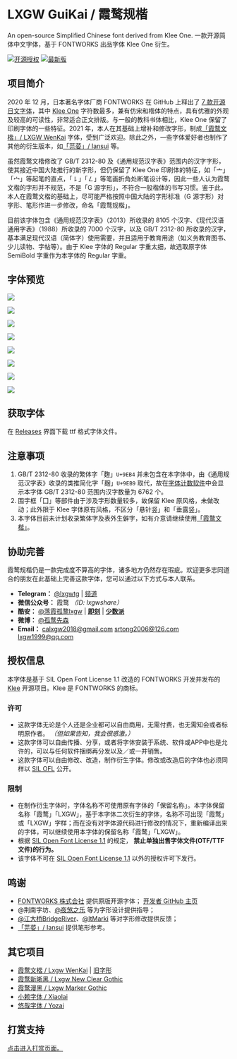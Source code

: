 # LXGW GuiKai / 霞鹜规楷
An open-source Simplified Chinese font derived from Klee One. 一款开源简体中文字体，基于 FONTWORKS 出品字体 Klee One 衍生。


[![开源授权](https://img.shields.io/github/license/lxgw/LxgwGuiKai?style=flat-square)](https://github.com/lxgw/LxgwGuiKai)
[![最新版](https://img.shields.io/github/release/lxgw/LxgwGuiKai?style=flat-square)](https://github.com/lxgw/LxgwGuiKai/releases)


## 项目简介

2020 年 12 月，日本著名字体厂商 FONTWORKS 在 GitHub 上释出了 [7 款开源日文字体](https://github.com/fontworks-fonts)，其中 [Klee One](https://github.com/fontworks-fonts/Klee) 字符数最多，兼有仿宋和楷体的特点，具有优雅的外观及较高的可读性，非常适合正文排版。与一般的教科书体相比，Klee One 保留了印刷字体的一些特征。2021 年，本人在其基础上增补和修改字形，制成[「霞鹜文楷」/ LXGW WenKai](https://github.com/lxgw/LxgwWenKai) 字体，受到广泛欢迎。除此之外，一些字体爱好者也制作了其他的衍生版本，如[「芫荽」/ Iansui](https://github.com/ButTaiwan/iansui) 等。

虽然霞鹜文楷修改了 GB/T 2312-80 及《通用规范汉字表》范围内的汉字字形，使其接近中国大陆推行的新字形，但仍保留了 Klee One 印刷体的特征，如「亠」「宀」等起笔的直点，「㇙」「㇜」等笔画折角处断笔设计等，因此一些人认为霞鹜文楷的字形并不规范，不是「G 源字形」，不符合一般楷体的书写习惯。鉴于此，本人在霞鹜文楷的基础上，尽可能严格按照中国大陆的字形标准（G 源字形）对字形、笔形作进一步修改，命名「霞鹜规楷」。

目前该字体包含《通用规范汉字表》（2013）所收录的 8105 个汉字、《现代汉语通用字表》（1988）所收录的 7000 个汉字，以及 GB/T 2312-80 所收录的汉字，基本满足现代汉语（简体字）使用需要，并且适用于教育用途（如义务教育图书、少儿读物、字帖等）。由于 Klee 字体的 Regular 字重太细，故选取原字体 SemiBold 字重作为本字体的 Regular 字重。

## 字体预览
![](https://raw.githubusercontent.com/lxgw/LxgwGuiKai/main/documentation/guikai-1.png)

![](https://raw.githubusercontent.com/lxgw/LxgwGuiKai/main/documentation/guikai-2.png)

![](https://raw.githubusercontent.com/lxgw/LxgwGuiKai/main/documentation/guikai-3.png)

![](https://raw.githubusercontent.com/lxgw/LxgwGuiKai/main/documentation/guikai-4.png)

![](https://raw.githubusercontent.com/lxgw/LxgwGuiKai/main/documentation/guikai-5.png)

![](https://raw.githubusercontent.com/lxgw/LxgwGuiKai/main/documentation/guikai-6.png)

![](https://raw.githubusercontent.com/lxgw/LxgwGuiKai/main/documentation/guikai-7.png)

![](https://raw.githubusercontent.com/lxgw/LxgwGuiKai/main/documentation/guikai-8.png)

## 获取字体

在 [Releases](https://github.com/lxgw/LxgwGuiKai/releases) 界面下载 ttf 格式字体文件。

## 注意事项

1. GB/T 2312-80 收录的繁体字「麴」`U+9EB4` 并未包含在本字体中，由《通用规范汉字表》收录的类推简化字「麹」`U+9EB9` 取代，故在[字体计数软件](https://github.com/NightFurySL2001/CJK-character-count)中会显示本字体 GB/T 2312-80 范围内汉字数量为 6762 个。
2. 围字框「囗」等部件由于涉及字形数量较多，故保留 Klee 原风格，未做改动；此外限于 Klee 字体原有风格，不区分「悬针竖」和「垂露竖」。
3. 本字体目前未计划收录繁体字及表外生僻字，如有介意请继续使用[「霞鹜文楷」](https://github.com/lxgw/LxgwWenKai)。

## 协助完善

霞鹜规楷仍是一款完成度不算高的字体，诸多地方仍然存在瑕疵。欢迎更多志同道合的朋友在此基础上完善这款字体，您可以通过以下方式与本人联系。

- **Telegram：** [@lxgwtg](https://t.me/lxgwtg) | [频道](https://t.me/lxgwandroidfont)
- **微信公众号：** 霞鹜 *（ID: lxgwshare）*
- **酷安：** [@落霞孤鹜lxgw](https://www.coolapk.com/u/633884) | [**即刻**](https://m.okjike.com/users/2e826735-48e6-46c5-b0c2-278cb1853b54?ref=PROFILE_CARD&source=user_card&s=eyJ1IjoiNWVlMzkwZGRkNWNhNTgwMDE3NjljZjFiIiwiZCI6MX0%3D&utm_source=create_card) | [**少数派**](https://sspai.com/u/ng008g7q)
- **微博：** [@孤鹜先森](https://weibo.com/6624339726)
- **Email：** calxgw2018@gmail.com srtong2006@126.com lxgw1999@qq.com

## 授权信息

本字体是基于 SIL Open Font License 1.1 改造的 FONTWORKS 开发并发布的 [Klee](https://github.com/fontworks-fonts/Klee) 开源项目。Klee 是 FONTWORKS 的商标。

### 许可

- 这款字体无论是个人还是企业都可以自由商用，无需付费，也无需知会或者标明原作者。 *（但如果告知，我会很感激。）*
- 这款字体可以自由传播、分享，或者将字体安装于系统、软件或APP中也是允许的，可以与任何软件捆绑再分发以及／或一并销售。
- 这款字体可以自由修改、改造，制作衍生字体。修改或改造后的字体也必须同样以 [SIL OFL](https://scripts.sil.org/OFL) 公开。

### 限制

- 在制作衍生字体时，字体名称不可使用原有字体的「保留名称」。本字体保留名称「霞鹜」「LXGW」，基于本字体二次衍生的字体，名称不可出现「霞鹜」或「LXGW」字样；而在没有对字体源代码进行修改的情况下，重新编译出来的字体，可以继续使用本字体的保留名称「霞鹜」「LXGW」。
- 根据 [SIL Open Font License 1.1](https://scripts.sil.org/OFL) 的规定， **禁止单独出售字体文件(OTF/TTF文件)的行为。**
- 该字体不可在 [SIL Open Font License 1.1](https://scripts.sil.org/OFL) 以外的授权许可下发行。

## 鸣谢

- [FONTWORKS 株式会社](http://fontworks.co.jp) 提供原版开源字体； [开发者 GitHub 主页](https://github.com/fontworks-fonts/)
- @荆南字坊、[@夜煞之乐](https://github.com/NightFurySL2001) 等为字形设计提供指导；
- [@江大桥BridgeRiver](https://space.bilibili.com/431213752?spm_id_from=333.337.0.0)、[@ItMarki](https://github.com/ItMarki) 等对字形修改提供反馈；
- [「芫荽」/ Iansui](https://github.com/ButTaiwan/iansui) 提供笔形参考。

## 其它项目

- [霞鹜文楷 / Lxgw WenKai](https://github.com/lxgw/LxgwWenKai) | [旧字形](https://github.com/lxgw/LxgwWenKaiTC)
- [霞鹜新晰黑 / Lxgw New Clear Gothic](https://github.com/lxgw/LxgwNewClearGothic)
- [霞鹜漫黑 / Lxgw Marker Gothic](https://github.com/lxgw/LxgwMarkerGothic)
- [小赖字体 / Xiaolai](https://github.com/lxgw/kose-font)
- [悠哉字体 / Yozai](https://github.com/lxgw/yozai-font)

## 打赏支持

[点击进入打赏页面。](https://github.com/lxgw/lxgw/blob/main/Donate.md)
